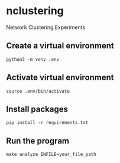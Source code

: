 # nclustering
Network Clustering Experiments

## Create a virtual environment
```python3 -m venv .env```

## Activate virtual environment
```source .env/bin/activate```

## Install packages
```pip install -r requirements.txt```

## Run the program
```make analyze INFILE=your_file_path```